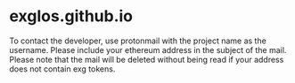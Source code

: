 # exglos.github.io

To contact the developer, use protonmail with the project name as the username.
Please include your ethereum address in the subject of the mail.
Please note that the mail will be deleted without being read if your address does not contain exg tokens.
